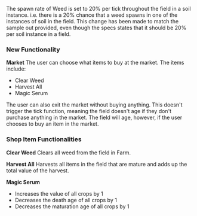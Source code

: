 The spawn rate of Weed is set to 20% per tick throughout the field in a soil instance. 
i.e. there is a 20% chance that a weed spawns in one of the instances of soil in the field.
This change has been made to match the sample out provided, even though the specs states that it should be 20% per soil instance in a field.

### New Functionality

**Market**
The user can choose what items to buy at the market. The items include:
- Clear Weed
- Harvest All
- Magic Serum

The user can also exit the market without buying anything. This doesn't trigger the tick function, meaning the field doesn't age if they don't purchase anything in the market. The field will age, however, if the user chooses to buy an item in the market.

### Shop Item Functionalities

**Clear Weed**
Clears all weed from the field in Farm.

**Harvest All**
Harvests all items in the field that are mature and adds up the total value of the harvest.

**Magic Serum**
- Increases the value of all crops by 1
- Decreases the death age of all crops by 1
- Decreases the maturation age of all crops by 1
